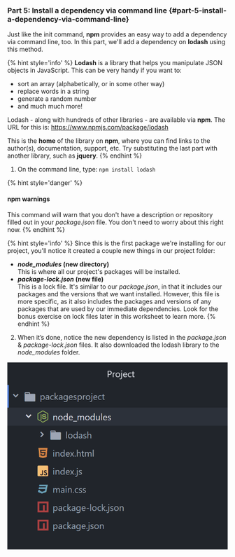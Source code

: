 ### Part 5: Install a dependency via command line {#part-5-install-a-dependency-via-command-line}

Just like the init command, **npm** provides an easy way to add a dependency via command line, too. In this part, we'll add a dependency on **lodash** using this method.

{% hint style='info' %}
**Lodash** is a library that helps you manipulate JSON objects in JavaScript. This can be very handy if you want to:
- sort an array (alphabetically, or in some other way)
- replace words in a string
- generate a random number
- and much much more!

Lodash - along with hundreds of other libraries - are available via **npm**. The URL for this is: https://www.npmjs.com/package/lodash

This is the **home** of the library on **npm**, where you can find links to the author(s), documentation, support, etc. Try substituting the last part with another library, such as **jquery**.
{% endhint %}

1.  On the command line, type: `npm install lodash`

  {% hint style='danger' %}
  #### npm warnings

  This command will warn that you don't have a description or repository filled out in your _package.json_ file. You don't need to worry about this right now.
  {% endhint %}

  {% hint style='info' %}
  Since this is the first package we're installing for our project, you'll notice it created a couple new things in our project folder:
  * **_node_modules_ (new directory)**  
  This is where all our project's packages will be installed.
  * **_package-lock.json_ (new file)**  
  This is a lock file. It's similar to our _package.json_, in that it includes our packages and the versions that we want installed. However, this file is more specific, as it also includes the packages and versions of any packages that are used by our immediate dependencies. Look for the bonus exercise on lock files later in this worksheet to learn more.
  {% endhint %}

2.  When it’s done, notice the new dependency is listed in the _package.json_ & _package-lock.json_ files. It also downloaded the lodash library to the _node_modules_ folder.

  ![](../images/node_modules-folder.png)

